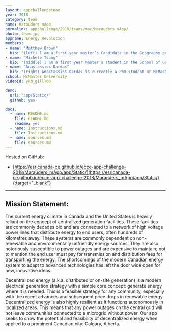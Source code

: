 ```yaml
---
layout: appchallengeteam
year: 2018
category: team
name: Marauders mApp
permalink: appchallenge/2018/teams/mac/Marauders_mApp/
photo: team.jpg
appname: Energy Revolution
members:
- name: "Matthew Brown"
  bio: "(left) I am a first-year master’s Candidate in the Geography program at McMaster. This is my second time participating in the app challenge. Since last year’s challenge, I’ve been self-teaching myself programming, so I hope to apply my skills this year. Having just attended the Esri DevSummit, I have a lot of new app ideas that I can’t wait to apply! May the best team win!"
- name: "Michele Tsang"
  bio: "(middle) I am a first year Master’s student in the School of Geography and Earth Sciences at McMaster University. My research focuses on how accessibility of the road network is affected by flooding events in Calgary and Winnipeg. I am an ECCE Student Associate and this is my second year competing in the App Challenge. Some of my hobbies include cooking, hiking and traveling."
- name: "Anastassios Dardas"
  bio: "(right) Anastassios Dardas is currently a PhD student at McMaster University, specializing in the spatio-temporal dimensions of health and transportation geography on informal caregivers. His other specialties are GIS, spatial statistics and network analyses, and has a strong background in computer programming. After completing his PhD, Anastassios has a strong desire to learn deep learning and applied artificial intelligence. In the current midst of his PhD studies, he and his teams competed the app challenge and placed 3rd two consecutive times in a row. Hobbies: traveling, hackathons, ultimate frisbee, and rowing. "
school: McMaster University
videoid: yRb_g1llT00

demo:
  url: "app/Static/"
  github: yes

docs:
  - name: README.md
    file: README.md
    readme: yes
  - name: Instructions.md
    file: Instructions.md
  - name: sources.md
    file: sources.md
---
```


Hosted on GitHub:

- [https://esricanada-ce.github.io/ecce-app-challenge-2018/Marauders_mApp/app/Static/](https://esricanada-ce.github.io/ecce-app-challenge-2018/Marauders_mApp/app/Static/){:target="_blank"}

---

## Mission Statement:

The current energy climate in Canada and the United States is heavily reliant on the concept of centralized generation facilities. These facilities are commonly decades old and are connected to a network of high voltage power lines that distribute energy to end users, often hundreds of kilometres away. These systems are commonly dependent on non-renewable and environmentally unfriendly energy sources. They are also notoriously susceptible to power outages and are expensive to maintain; not to mention the end user must pay for transmission and distribution fees for transporting the energy. The shortcomings of the modern Canadian energy system to adapt to advanced technologies has left the door wide open for new, innovative ideas.

Decentralized energy (a.k.a. distributed or on-site generation) is a modern electrical generation strategy with a simple core concept: generate energy where it is needed. This is a feasible strategy for any community, especially with the recent advances and subsequent price drops in renewable energy. Decentralized energy is also highly resilient as it  functions autonomously in localized areas. This means that any power outages on the central grid will not leave communities connected to a microgrid without power. Our app seeks to show the potential and feasibility of decentralized energy when applied to a prominent Canadian city: Calgary, Alberta.

